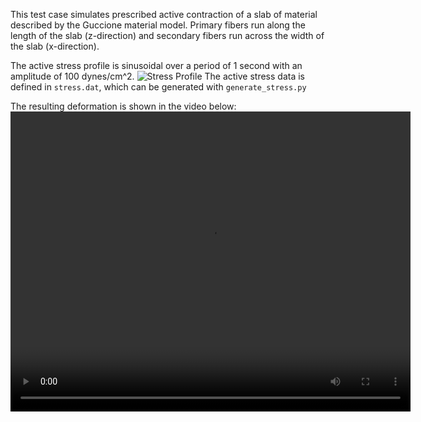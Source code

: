 This test case simulates prescribed active contraction of a slab of material
described by the Guccione material model. Primary fibers run along the length
of the slab (z-direction) and secondary fibers run across the width of the slab
(x-direction).

The active stress profile is sinusoidal over a period of 1 second with an amplitude
of 100 dynes/cm^2. 
![Stress Profile](stress.png)
The active stress data is defined in `stress.dat`, which can be generated with
`generate_stress.py`

The resulting deformation is shown in the video below:
<video width="640" height="480" controls autoplay loop>
  <source src="movie.mp4" type="video/mp4">
  Your browser does not support the video tag.
</video>

